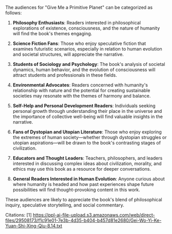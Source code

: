 The audiences for "Give Me a Primitive Planet" can be categorized as follows:

1. **Philosophy Enthusiasts**: Readers interested in philosophical explorations of existence, consciousness, and the nature of humanity will find the book's themes engaging.

2. **Science Fiction Fans**: Those who enjoy speculative fiction that examines futuristic scenarios, especially in relation to human evolution and societal structures, will appreciate the narrative.

3. **Students of Sociology and Psychology**: The book's analysis of societal dynamics, human behavior, and the evolution of consciousness will attract students and professionals in these fields.

4. **Environmental Advocates**: Readers concerned with humanity's relationship with nature and the potential for creating sustainable societies may resonate with the themes of harmony and balance.

5. **Self-Help and Personal Development Readers**: Individuals seeking personal growth through understanding their place in the universe and the importance of collective well-being will find valuable insights in the narrative.

6. **Fans of Dystopian and Utopian Literature**: Those who enjoy exploring the extremes of human society—whether through dystopian struggles or utopian aspirations—will be drawn to the book's contrasting stages of civilization.

7. **Educators and Thought Leaders**: Teachers, philosophers, and leaders interested in discussing complex ideas about civilization, morality, and ethics may use this book as a resource for deeper conversations.

8. **General Readers Interested in Human Evolution**: Anyone curious about where humanity is headed and how past experiences shape future possibilities will find thought-provoking content in this work.

These audiences are likely to appreciate the book's blend of philosophical inquiry, speculative storytelling, and social commentary.

Citations:
[1] https://ppl-ai-file-upload.s3.amazonaws.com/web/direct-files/29508173/f1c91e01-7e3b-4d35-b404-b457d81e2680/Gei-Wo-Yi-Ke-Yuan-Shi-Xing-Qiu-8.14.txt
